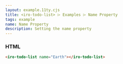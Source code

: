 ```yaml
---
layout: example.11ty.cjs
title: <iro-todo-list> ⌲ Examples ⌲ Name Property
tags: example
name: Name Property
description: Setting the name property
---
```


<iro-todo-list name="Earth"></iro-todo-list>

<h3>HTML</h3>

```html
<iro-todo-list name="Earth"></iro-todo-list>
```
